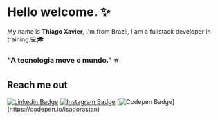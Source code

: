 #  Hello welcome. :sparkles:

My name is **Thiago Xavier**, I'm from Brazil, I am a fullstack developer in training.:computer::mortar_board:

### "A tecnologia move o mundo." :star:

## Reach me out 
[![Linkedin Badge](https://img.shields.io/badge/-LinkedIn-blue?style=flat-square&logo=Linkedin&logoColor=white&link=https://www.linkedin.com/in/thiago-xavier-1a1a00208)](https://www.linkedin.com/in/thiago-xavier-1a1a00208) 
[![Instagram Badge](https://img.shields.io/badge/-Instagram-violet?style=flat-square&logo=Instagram&logoColor=white&link=https://www.instagram.com/sr.zeroo/)](https://www.instagram.com/sr.zeroo/) [![Codepen Badge](https://img.shields.io/badge/-Codepen-black?style=flat-square&logo=Codepen&logoColor=white&link=[https://codepen.io/isadorastan](https://codepen.io/isadorastan))](https://codepen.io/isadorastan)
